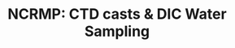 ---
layout: survey_template_single
title: "NCRMP: CTD casts & DIC Water Sampling"
permalink: /surveys/ctdh2o
main_image: /assets/images/ctdh2osurvey_crop.jpg
main_image_caption: "A CTD is being deployed (left) while seawater is collected using Niskin bottle (on the right). Credit: NOAA Fisheries."
header:
  overlay_color: "#000"
  overlay_image: https://www.arcgis.com/sharing/rest/content/items/4976333fbf884f26b2fdc9ac51a20576/resources/bigger_dic_lab.jpg?v=1734134201861&w=1600
  caption: "Photo credit: NOAA Geoplatform"
  overlay_filter: linear-gradient(rgba(0, 0, 0, 0.5), rgba(255, 255, 255, 0.5))

survey_type: Monitoring ocean chemistry
survey_description: Water samples are collected simultaneously with CTD casts. Water samples are analyzed for carbonate chemistry while CTD casts provide information on the temperature and salinity profile at the site.
sidebar:
  nav: "docs"
how_to_download: Water sample data is archived with OCADS and NCEI and CTD data is only on NCEI.
sop_text: CTD and Water Sampling in the Pacific - updated 06/2023
url_sop: https://www.ncei.noaa.gov/data/oceans/coris/library/NOAA/CRCP/monitoring/protocols/NCRMP_Climate_WaterSamplingPacific.pdf
datasheets_text: "Metadata collected for CTD and water samples"
url_datasheets: /surveys/occ/datasheets
access_rawdata_text : "CTD casts and water samples are accessible separately."
r_code_text: "See our team scripts for processing raw data"

---